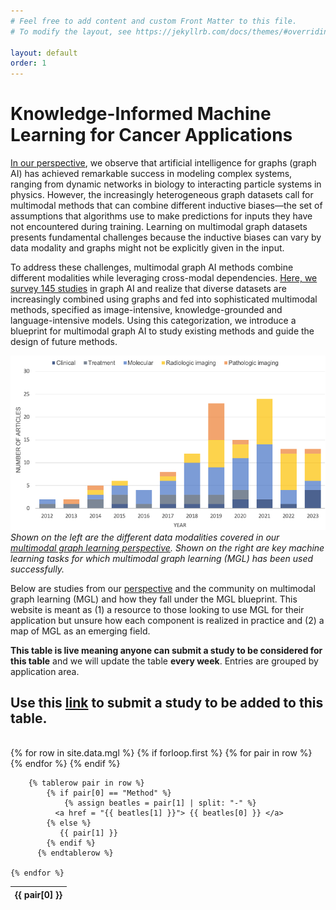 ```yaml
---
# Feel free to add content and custom Front Matter to this file.
# To modify the layout, see https://jekyllrb.com/docs/themes/#overriding-theme-defaults

layout: default
order: 1
---
```

# Knowledge-Informed Machine Learning for Cancer Applications

[In our perspective](https://arxiv.org/abs/2209.03299), we observe that artificial intelligence for graphs (graph AI) has achieved remarkable success in modeling complex systems, ranging from dynamic networks in biology to interacting particle systems in physics. However, the increasingly heterogeneous graph datasets call for multimodal methods that can combine different inductive biases—the set of assumptions that algorithms use to make predictions for inputs they have not encountered during training. Learning on multimodal graph datasets presents fundamental challenges because the inductive biases can vary by data modality and graphs might not be explicitly given in the input. 

To address these challenges, multimodal graph AI methods combine different modalities while leveraging cross-modal dependencies. [Here, we survey 145 studies](https://arxiv.org/abs/2209.03299) in graph AI and realize that diverse datasets are increasingly combined using graphs and fed into sophisticated multimodal methods, specified as image-intensive, knowledge-grounded and language-intensive models. Using this categorization, we introduce a blueprint for multimodal graph AI to study existing methods and guide the design of future methods.

![align="center"](images/Figure1.png)
*Shown on the left are the different data modalities covered in our [multimodal graph learning perspective](https://arxiv.org/abs/2209.03299). Shown on the right are key machine learning tasks for which multimodal graph learning (MGL) has been used successfully.*

Below are studies from our [perspective](https://arxiv.org/abs/2209.03299) and the community on multimodal graph learning (MGL) and how they fall under the MGL blueprint. This website is meant as (1) a resource to those looking to use MGL for their application but unsure how each component is realized in practice and (2) a map of MGL as an emerging field.

**This table is live meaning anyone can submit a study to be considered for this table** and we will update the table **every week**. Entries are grouped by application area. 

## Use this [link](https://forms.gle/ACBwCCfH6UzTeaBZ8) to submit a study to be added to this table.

<br />

<table id = "kiml" class="display">
  {% for row in site.data.mgl %}
      {% if forloop.first %}
        <thead>
        <tr>
          {% for pair in row %}
            <th>{{ pair[0] }}</th>
          {% endfor %}
        </tr>
        </thead>
      {% endif %}
    
        {% tablerow pair in row %}
      		{% if pair[0] == "Method" %}
      			{% assign beatles = pair[1] | split: "-" %}
      		  <a href = "{{ beatles[1] }}"> {{ beatles[0] }} </a> 
      		{% else %}
      		   {{ pair[1] }}
      		{% endif %}
          {% endtablerow %}
      
    {% endfor %}
</table>


<script type="text/javascript" class="init">
$(document).ready(function() {
  // Create a new DataTable object
  table = $('#kiml').DataTable();
});
</script>

  

<br />
<br />




